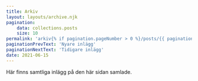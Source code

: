 ```yaml
---
title: Arkiv
layout: layouts/archive.njk
pagination:
    data: collections.posts
    size: 10
permalink: 'arkiv{% if pagination.pageNumber > 0 %}/posts/{{ pagination.pageNumber }}{% endif %}/index.html'
paginationPrevText: 'Nyare inlägg'
paginationNextText: 'Tidigare inlägg'
date: 2021-06-15
---
```


Här finns samtliga inlägg på den här sidan samlade.
